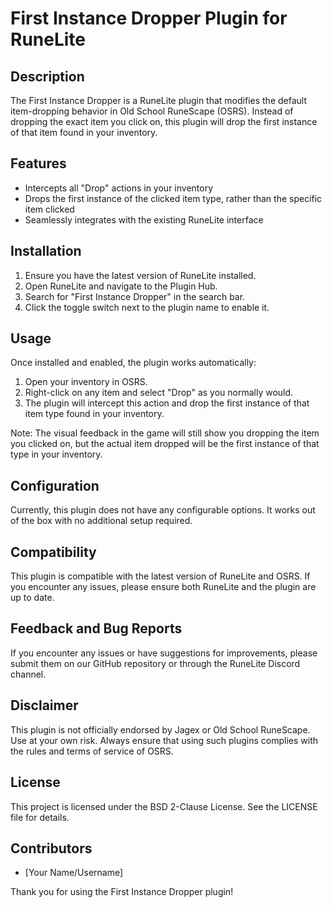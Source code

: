 # First Instance Dropper Plugin for RuneLite
## Description

The First Instance Dropper is a RuneLite plugin that modifies the default item-dropping behavior in Old School RuneScape (OSRS). Instead of dropping the exact item you click on, this plugin will drop the first instance of that item found in your inventory.

## Features

- Intercepts all "Drop" actions in your inventory
- Drops the first instance of the clicked item type, rather than the specific item clicked
- Seamlessly integrates with the existing RuneLite interface

## Installation

1. Ensure you have the latest version of RuneLite installed.
2. Open RuneLite and navigate to the Plugin Hub.
3. Search for "First Instance Dropper" in the search bar.
4. Click the toggle switch next to the plugin name to enable it.

## Usage

Once installed and enabled, the plugin works automatically:

1. Open your inventory in OSRS.
2. Right-click on any item and select "Drop" as you normally would.
3. The plugin will intercept this action and drop the first instance of that item type found in your inventory.

Note: The visual feedback in the game will still show you dropping the item you clicked on, but the actual item dropped will be the first instance of that type in your inventory.

## Configuration

Currently, this plugin does not have any configurable options. It works out of the box with no additional setup required.

## Compatibility

This plugin is compatible with the latest version of RuneLite and OSRS. If you encounter any issues, please ensure both RuneLite and the plugin are up to date.

## Feedback and Bug Reports

If you encounter any issues or have suggestions for improvements, please submit them on our GitHub repository or through the RuneLite Discord channel.

## Disclaimer

This plugin is not officially endorsed by Jagex or Old School RuneScape. Use at your own risk. Always ensure that using such plugins complies with the rules and terms of service of OSRS.

## License

This project is licensed under the BSD 2-Clause License. See the LICENSE file for details.

## Contributors

- [Your Name/Username]

Thank you for using the First Instance Dropper plugin!
